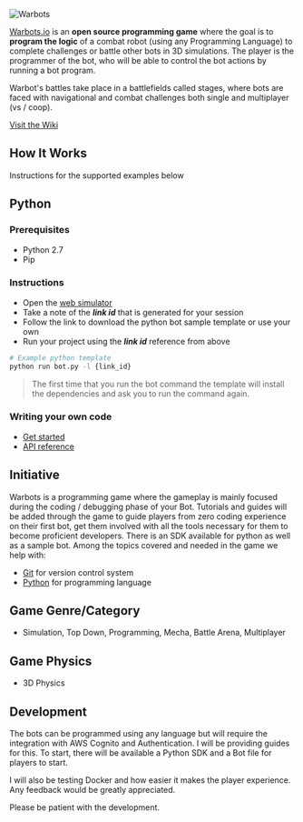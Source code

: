 ![Warbots](https://warbots.io/images/logo.png)

[Warbots.io](https://warbots.io) is an **open source programming game** where the goal is to **program the logic** of a combat robot (using any Programming Language) to complete challenges or battle other bots in 3D simulations. The player is the programmer of the bot, who will be able to control the bot actions by running a bot program.

Warbot's battles take place in a battlefields called stages, where bots are faced with navigational and combat challenges both single and multiplayer (vs / coop).

[Visit the Wiki](https://github.com/gianksp/warbots/wiki)

How It Works
------------

Instructions for the supported examples below

## Python

### Prerequisites

- Python 2.7
- Pip

### Instructions

- Open the [web simulator](https://app.warbots.io)
- Take a note of the ***link id*** that is generated for your session
- Follow the link to download the python bot sample template or use your own
- Run your project using the ***link id*** reference from above

```bash
# Example python template
python run bot.py -l {link_id}
```

> The first time that you run the bot command the template will install the dependencies and ask you to run the command again.

### Writing your own code

- [Get started](https://github.com/gianksp/warbots/wiki/https://github.com/gianksp/warbots/wiki/Getting-Started)
- [API reference](https://github.com/gianksp/warbots/wiki/API)


Initiative
----------

Warbots is a programming game where the gameplay is mainly focused during the coding / debugging phase of your Bot. Tutorials and guides will be added through the game to guide players from zero coding experience on their first bot, get them involved with all the tools necessary for them to become proficient developers. There is an SDK available for python as well as a sample bot. Among the topics covered and needed in the game we help with:

- [Git](https://github.com) for version control system
- [Python](https://www.learnpython.org/) for programming language

Game Genre/Category
-------------------

- Simulation, Top Down, Programming, Mecha, Battle Arena, Multiplayer

Game Physics
------------

- 3D Physics


Development
----------

The bots can be programmed using any language but will require the integration with AWS Cognito and Authentication. I will be providing guides for this. To start, there will be available a Python SDK and a Bot file for players to start.

I will also be testing Docker and how easier it makes the player experience. Any feedback would be greatly appreciated.

Please be patient with the development.
